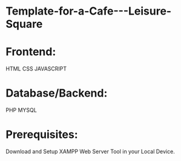 # Template-for-a-Cafe---Leisure-Square

# Frontend:
HTML
CSS
JAVASCRIPT

# Database/Backend:
PHP
MYSQL

# Prerequisites:
Download and Setup XAMPP Web Server Tool in your Local Device.
